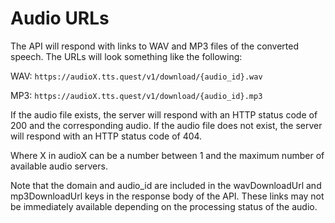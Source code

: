 # Audio URLs
The API will respond with links to WAV and MP3 files of the converted speech. The URLs will look something like the following:

WAV: `https://audioX.tts.quest/v1/download/{audio_id}.wav`

MP3: `https://audioX.tts.quest/v1/download/{audio_id}.mp3`

If the audio file exists, the server will respond with an HTTP status code of 200 and the corresponding audio. 
If the audio file does not exist, the server will respond with an HTTP status code of 404.

Where X in audioX can be a number between 1 and the maximum number of available audio servers. 

Note that the domain and audio_id are included in the wavDownloadUrl and mp3DownloadUrl keys in the response body of the API. These links may not be immediately available depending on the processing status of the audio.
